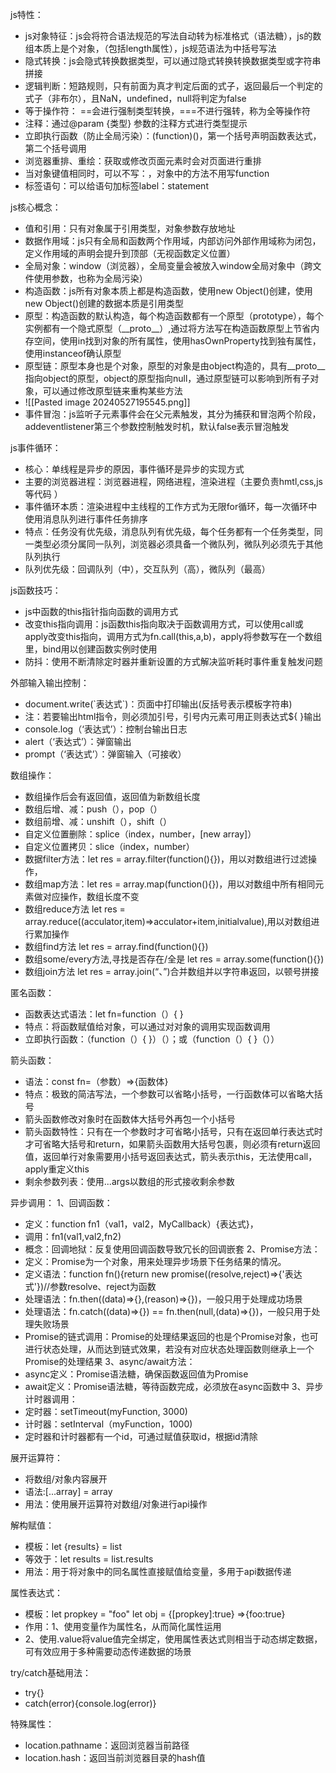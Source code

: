 js特性：
- js对象特征：js会将符合语法规范的写法自动转为标准格式（语法糖），js的数组本质上是个对象，（包括length属性），js规范语法为中括号写法
- 隐式转换：js会隐式转换数据类型，可以通过隐式转换转换数据类型或字符串拼接
- 逻辑判断：短路规则，只有前面为真才判定后面的式子，返回最后一个判定的式子（非布尔），且NaN，undefined，null将判定为false
- 等于操作符： \=\=会进行强制类型转换，\=\=\=不进行强转，称为全等操作符
- 注释：通过@param {类型} 参数的注释方式进行类型提示
- 立即执行函数（防止全局污染）：(function)()，第一个括号声明函数表达式，第二个括号调用
- 浏览器重排、重绘：获取或修改页面元素时会对页面进行重排
- 当对象键值相同时，可以不写：，对象中的方法不用写function
- 标签语句：可以给语句加标签label：statement

js核心概念：
- 值和引用：只有对象属于引用类型，对象参数存放地址
- 数据作用域：js只有全局和函数两个作用域，内部访问外部作用域称为闭包，定义作用域的声明会提升到顶部（无视函数定义位置）
- 全局对象：window（浏览器），全局变量会被放入window全局对象中（跨文件使用参数，也称为全局污染）
- 构造函数：js所有对象本质上都是构造函数，使用new Object()创建，使用new Object()创建的数据本质是引用类型
- 原型：构造函数的默认构造，每个构造函数都有一个原型（prototype），每个实例都有一个隐式原型（\_\_proto__）,通过将方法写在构造函数原型上节省内存空间，使用in找到对象的所有属性，使用hasOwnProperty找到独有属性，使用instanceof确认原型
- 原型链：原型本身也是个对象，原型的对象是由object构造的，具有\_\_proto__指向object的原型，object的原型指向null，通过原型链可以影响到所有子对象，可以通过修改原型链来重构某些方法
- ![[Pasted image 20240527195545.png]]
- 事件冒泡：js监听子元素事件会在父元素触发，其分为捕获和冒泡两个阶段，addeventlistener第三个参数控制触发时机，默认false表示冒泡触发

js事件循环：
- 核心：单线程是异步的原因，事件循环是异步的实现方式
- 主要的浏览器进程：浏览器进程，网络进程，渲染进程（主要负责hmtl,css,js等代码 ）
- 事件循环本质：渲染进程中主线程的工作方式为无限for循环，每一次循环中使用消息队列进行事件任务排序
- 特点：任务没有优先级，消息队列有优先级，每个任务都有一个任务类型，同一类型必须分属同一队列，浏览器必须具备一个微队列，微队列必须先于其他队列执行
- 队列优先级：回调队列（中），交互队列（高），微队列（最高）

js函数技巧：
- js中函数的this指针指向函数的调用方式
- 改变this指向调用：js函数this指向取决于函数调用方式，可以使用call或apply改变this指向，调用方式为fn.call(this,a,b)，apply将参数写在一个数组里，bind用以创建函数实例时使用
- 防抖：使用不断清除定时器并重新设置的方式解决监听耗时事件重复触发问题

外部输入输出控制：
- document.write(\`表达式\`)：页面中打印输出(反括号表示模板字符串)
- 注：若要输出html指令，则必须加引号，引号内元素可用正则表达式${ }输出
- console.log（‘表达式’）：控制台输出日志
- alert（‘表达式’）：弹窗输出
- prompt（‘表达式’）：弹窗输入（可接收）


数组操作：
- 数组操作后会有返回值，返回值为新数组长度
- 数组后增、减：push（），pop（）
- 数组前增、减：unshift（），shift（）
- 自定义位置删除：splice（index，number，\[new array]）
- 自定义位置拷贝：slice（index，number）
- 数据filter方法：let res = array.filter(function(){})，用以对数组进行过滤操作，
- 数组map方法：let res = array.map(function(){})，用以对数组中所有相同元素做对应操作，数组长度不变
- 数组reduce方法 let res = array.reduce((acculator,item)=>acculator+item,initialvalue),用以对数组进行累加操作
- 数组find方法 let res = array.find(function(){})
- 数组some/every方法,寻找是否存在/全是 let res = array.some(function(){})
- 数组join方法 let res = array.join(“、”)合并数组并以字符串返回，以顿号拼接

匿名函数：
- 函数表达式语法：let fn=function（）{ }
- 特点：将函数赋值给对象，可以通过对对象的调用实现函数调用
- 立即执行函数：（function（）{ }）（）；或（function（）{ }（））

箭头函数：
- 语法：const fn=（参数）=>{函数体}
- 特点：极致的简洁写法，一个参数可以省略小括号，一行函数体可以省略大括号
- 箭头函数修改对象时在函数体大括号外再包一个小括号
- 箭头函数特性：只有在一个参数时才可省略小括号，只有在返回单行表达式时才可省略大括号和return，如果箭头函数用大括号包裹，则必须有return返回值，返回单行对象需要用小括号返回表达式，箭头表示this，无法使用call，apply重定义this
- 剩余参数列表：使用...args以数组的形式接收剩余参数

异步调用：
1、回调函数：
- 定义：function fn1（val1，val2，MyCallback）{表达式}，
- 调用：fn1(val1,val2,fn2)
- 概念：回调地狱：反复使用回调函数导致冗长的回调嵌套
2、Promise方法：
- 定义：Promise为一个对象，用来处理异步场景下任务结果的情况。
- 定义语法：function fn(){return new promise((resolve,reject)=>{'表达式'})//参数resolve、reject为函数
- 处理语法：fn.then((data)=>{},(reason)=>{})，一般只用于处理成功场景
- 处理语法：fn.catch((data)=>{}) == fn.then(null,(data)=>{})，一般只用于处理失败场景
- Promise的链式调用：Promise的处理结果返回的也是个Promise对象，也可进行状态处理，从而达到链式效果，若没有对应状态处理函数则继承上一个Promise的处理结果
3、async/await方法：
- async定义：Promise语法糖，确保函数返回值为Promise
- await定义：Promise语法糖，等待函数完成，必须放在async函数中
3、异步计时器调用：
- 定时器：setTimeout(myFunction, 3000)
- 计时器：setInterval（myFunction，1000)
- 定时器和计时器都有一个id，可通过赋值获取id，根据id清除

展开运算符：
- 将数组/对象内容展开
- 语法:\[...array] = array
- 用法：使用展开运算符对数组/对象进行api操作

解构赋值：
- 模板：let  {results}  = list
- 等效于：let results = list.results
- 用法：用于将对象中的同名属性直接赋值给变量，多用于api数据传递

属性表达式：
- 模板：let propkey = "foo" let obj = {\[propkey]:true} =>{foo:true}
- 作用：1、使用变量作为属性名，从而简化属性运用
- 2、使用.value将value值完全绑定，使用属性表达式则相当于动态绑定数据，可有效应用于多种需要动态传递数据的场景

try/catch基础用法：
- try{}
- catch(error){console.log(error)}

特殊属性：
- location.pathname：返回浏览器当前路径
- location.hash：返回当前浏览器目录的hash值